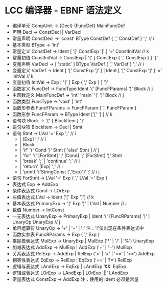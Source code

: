 # LCC 编译器 - EBNF 语法定义

- 编译单元 CompUnit → {Decl} {FuncDef} MainFuncDef
- 声明 Decl → ConstDecl | VarDecl
- 常量声明 ConstDecl → 'const' BType ConstDef { ',' ConstDef } ';' // i
- 基本类型 BType → 'int'
- 常量定义 ConstDef → Ident [ '[' ConstExp ']' ] '=' ConstInitVal // k
- 常量初值 ConstInitVal → ConstExp | '{' [ ConstExp { ',' ConstExp } ] '}'
- 变量声明 VarDecl → [ 'static' ] BType VarDef { ',' VarDef } ';' // i
- 变量定义 VarDef → Ident [ '[' ConstExp ']' ] | Ident [ '[' ConstExp ']' ] '=' InitVal // k
- 变量初值 InitVal → Exp | '{' [ Exp { ',' Exp } ] '}'
- 函数定义 FuncDef → FuncType Ident '(' [FuncFParams] ')' Block // j
- 主函数定义 MainFuncDef → 'int' 'main' '(' ')' Block // j
- 函数类型 FuncType → 'void' | 'int'
- 函数形参表 FuncFParams → FuncFParam { ',' FuncFParam }
- 函数形参 FuncFParam → BType Ident ['[' ']'] // k
- 语句块 Block → '{' { BlockItem } '}'
- 语句块项 BlockItem → Decl | Stmt
- 语句 Stmt → LVal '=' Exp ';' // i
  - | [Exp] ';' // i
  - | Block
  - | 'if' '(' Cond ')' Stmt [ 'else' Stmt ] // j
  - | 'for' '(' [ForStmt] ';' [Cond] ';' [ForStmt] ')' Stmt
  - | 'break' ';' | 'continue' ';' // i
  - | 'return' [Exp] ';' // i
  - | 'printf''('StringConst {','Exp}')'';' // i j
- 语句 ForStmt → LVal '=' Exp { ',' LVal '=' Exp }
- 表达式 Exp → AddExp
- 条件表达式 Cond → LOrExp
- 左值表达式 LVal → Ident ['[' Exp ']'] // k
- 基本表达式 PrimaryExp → '(' Exp ')' | LVal | Number // j
- 数值 Number → IntConst
- 一元表达式 UnaryExp → PrimaryExp | Ident '(' [FuncRParams] ')' | UnaryOp UnaryExp // j
- 单目运算符 UnaryOp → '+' | '−' | '!' 注：'!'仅出现在条件表达式中
- 函数实参表 FuncRParams → Exp { ',' Exp }
- 乘除模表达式 MulExp → UnaryExp | MulExp ('*' | '/' | '%') UnaryExp
- 加减表达式 AddExp → MulExp | AddExp ('+' | '−') MulExp
- 关系表达式 RelExp → AddExp | RelExp ('<' | '>' | '<=' | '>=') AddExp
- 相等性表达式 EqExp → RelExp | EqExp ('==' | '!=') RelExp
- 逻辑与表达式 LAndExp → EqExp | LAndExp '&&' EqExp
- 逻辑或表达式 LOrExp → LAndExp | LOrExp '||' LAndExp
- 常量表达式 ConstExp → AddExp 注：使用的 Ident 必须是常量
